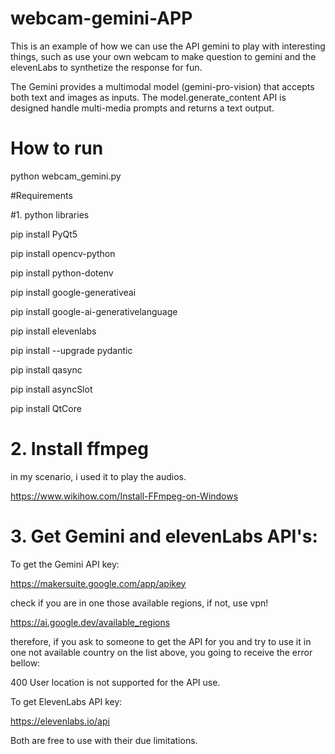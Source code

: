 # webcam-gemini-APP
This is an example of how we can use the API gemini to play with interesting things, such as use your own webcam to make question to gemini and the elevenLabs to synthetize the response for fun.

The Gemini provides a multimodal model (gemini-pro-vision) that accepts both text and images as inputs. The model.generate_content API is designed handle multi-media prompts and returns a text output.

# How to run

python webcam_gemini.py

#Requirements

#1. python libraries

pip install PyQt5

pip install opencv-python

pip install python-dotenv

pip install google-generativeai

pip install google-ai-generativelanguage

pip install elevenlabs

pip install --upgrade pydantic

pip install qasync

pip install asyncSlot

pip install QtCore

# 2. Install ffmpeg

in my scenario, i used it to play the audios.

https://www.wikihow.com/Install-FFmpeg-on-Windows

# 3. Get Gemini and elevenLabs API's:

To get the Gemini API key:

https://makersuite.google.com/app/apikey

check if you are in one those available regions, if not, use vpn!

https://ai.google.dev/available_regions

therefore, if you ask to someone to get the API for you and try to use it in one not available country on the list above, you going to receive the error bellow:

400 User location is not supported for the API use.

To get ElevenLabs API key:

https://elevenlabs.io/api

Both are free to use with their due limitations. 

